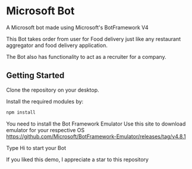 # Microsoft Bot

A Microsoft bot made using Microsoft's BotFramework V4

This Bot takes order from user for Food delivery just like any restaurant aggregator and food delivery application.

The Bot also has functionality to act as a recruiter for a company.

## Getting Started 

Clone the repository on your desktop.
 
Install the required modules by:
 
```bash
npm install
```
You need to install the Bot Framework Emulator 
Use this site to download emulator for your respective OS https://github.com/Microsoft/BotFramework-Emulator/releases/tag/v4.8.1

Type Hi to start your Bot

If you liked this demo, I appreciate a star to this repository
